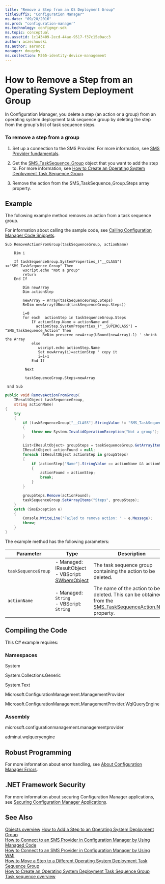 ```yaml
---
title: "Remove a Step from an OS Deployment Group"
titleSuffix: "Configuration Manager"
ms.date: "09/20/2016"
ms.prod: "configuration-manager"
ms.technology: configmgr-sdk
ms.topic: conceptual
ms.assetid: 1c143409-2ecd-44ae-9517-f37c15e0acc3
author: aczechowski
ms.author: aaroncz
manager: dougeby
ms.collection: M365-identity-device-management
---
```

# How to Remove a Step from an Operating System Deployment Group
In Configuration Manager, you delete a step (an action or a group) from an operating system deployment task sequence group by deleting the step from the group's list of task sequence steps.  

### To remove a step from a group  

1.  Set up a connection to the SMS Provider. For more information, see [SMS Provider fundamentals](/sccm/develop/core/understand/sms-provider-fundamentals).  

2.  Get the [SMS_TaskSequence_Group](../../develop/reference/osd/sms_tasksequence_group-server-wmi-class.md) object that you want to add the step to. For more information, see [How to Create an Operating System Deployment Task Sequence Group](../../develop/osd/how-to-create-an-operating-system-deployment-task-sequence-group.md).  

3.  Remove the action from the SMS_TaskSequence_Group.Steps array property.  

## Example  
 The following example method removes an action from a task sequence group.  

 For information about calling the sample code, see [Calling Configuration Manager Code Snippets](../../develop/core/understand/calling-code-snippets.md).  

```vbs  
Sub RemoveActionFromGroup(taskSequenceGroup, actionName)  

    Dim i  

    If taskSequenceGroup.SystemProperties_("__CLASS")<>"SMS_TaskSequence_Group" Then  
        wscript.echo "Not a group"  
        return  
    End If  

        Dim newArray  
        Dim actionStep  

        newArray = Array(taskSequenceGroup.Steps)  
        ReDim newArray(UBound(taskSequenceGroup.Steps))  

        i=0  
        for each  actionStep in taskSequenceGroup.Steps  
            If actionStep.Name = actionName and _  
              actionStep.SystemProperties_("__SUPERCLASS") = "SMS_TaskSequence_Action" Then  
                 ReDim preserve newArray(UBound(newArray)-1) ' shrink the Array  
            else  
               wscript.echo actionStep.Name  
               Set newArray(i)=actionStep ' copy it  
               i=i+1  
            End If     

         Next  

         taskSequenceGroup.Steps=newArray  

 End Sub  
```  

```c#  
public void RemoveActionFromGroup(  
    IResultObject taskSequenceGroup,   
    string actionName)  
{  
    try  
    {  
        if (taskSequenceGroup["__CLASS"].StringValue != "SMS_TaskSequence_Group")  
        {  
            throw new System.InvalidOperationException("Not a group");  
        }  

        List<IResultObject> groupSteps = taskSequenceGroup.GetArrayItems("Steps");  
        IResultObject actionFound = null;  
        foreach (IResultObject actionStep in groupSteps)  
        {  
            if (actionStep["Name"].StringValue == actionName && actionStep["__SUPERCLASS"].StringValue == "SMS_TaskSequence_Action")  
            {  
                actionFound = actionStep;  
                break;  
            }  
        }  

        groupSteps.Remove(actionFound);  
        taskSequenceGroup.SetArrayItems("Steps", groupSteps);  
    }  
    catch (SmsException e)  
    {  
        Console.WriteLine("Failed to remove action: " + e.Message);  
        throw;  
    }  
}  
```  

 The example method has the following parameters:  

|Parameter|Type|Description|  
|---------------|----------|-----------------|  
|`taskSequenceGroup`|-   Managed: IResultObject<br />-   VBScript: [SWbemObject](https://msdn.microsoft.com/library/aa393741.aspx)|The task sequence group containing the action to be deleted.|  
|`actionName`|-   Managed: `String`<br />-   VBScript: `String`|The name of the action to be deleted. This can be obtained from the [SMS_TaskSequenceAction.Name](../../develop/reference/osd/sms_tasksequence_action-server-wmi-class.md) property.|  

## Compiling the Code  
 This C# example requires:  

### Namespaces  
 System  

 System.Collections.Generic  

 System.Text  

 Microsoft.ConfigurationManagement.ManagementProvider  

 Microsoft.ConfigurationManagement.ManagementProvider.WqlQueryEngine  

### Assembly  
 microsoft.configurationmanagement.managementprovider  

 adminui.wqlqueryengine  

## Robust Programming  
 For more information about error handling, see [About Configuration Manager Errors](../../develop/core/understand/about-configuration-manager-errors.md).  

## .NET Framework Security  
 For more information about securing Configuration Manager applications, see [Securing Configuration Manager Applications](../../develop/core/understand/securing-configuration-manager-applications.md).  

## See Also  
 [Objects overview](/sccm/develop/core/understand/configuration-manager-objects-overview)
 [How to Add a Step  to an Operating System Deployment Group](../../develop/osd/how-to-add-a-step-to-an-operating-system-deployment-group.md)   
 [How to Connect to an SMS Provider in Configuration Manager by Using Managed Code](../../develop/core/understand/how-to-connect-to-an-sms-provider-by-using-managed-code.md)   
 [How to Connect to an SMS Provider in Configuration Manager  by Using WMI](../../develop/core/understand/how-to-connect-to-an-sms-provider-in-configuration-manager-by-using-wmi.md)   
 [How to Move a Step to a Different Operating System Deployment Task Sequence Group](../../develop/osd/how-to-move-a-step-to-a-different-task-sequence-group.md)   
 [How to Create an Operating System Deployment Task Sequence Group](../../develop/osd/how-to-create-an-operating-system-deployment-task-sequence-group.md)   
 [Task sequence overview](/sccm/develop/osd/operating-system-deployment-task-sequences-overview)

